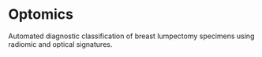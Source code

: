 # Optomics
Automated diagnostic classification of breast lumpectomy specimens using radiomic and optical signatures.
